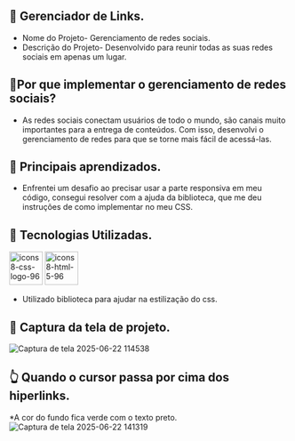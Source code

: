 ## 📌 Gerenciador de Links.
*  Nome do Projeto- Gerenciamento de redes sociais.
*  Descrição do Projeto- Desenvolvido para reunir todas as suas redes sociais em apenas um lugar.

## 📌Por que implementar o gerenciamento de redes sociais? 
* As redes sociais conectam usuários de todo o mundo, são canais muito importantes para a entrega de conteúdos. Com isso, desenvolvi o gerenciamento de redes para que se torne mais fácil de acessá-las.

## 📌 Principais aprendizados.
* Enfrentei um desafio ao precisar usar a parte responsiva em meu código, consegui resolver com a ajuda da biblioteca, que me deu instruções de como implementar no meu CSS. 

## 📌 Tecnologias Utilizadas.
<img width="60" height="60" alt="icons8-css-logo-96" src="https://github.com/user-attachments/assets/571aa044-bd81-440e-befb-0f1053780f60" />
<img width="60" height="60" alt="icons8-html-5-96" src="https://github.com/user-attachments/assets/97f4e09f-6ef9-43ea-8ef2-7afb4ad53d87" />

* Utilizado biblioteca para ajudar na estilização do css.

## 📌 Captura da tela de projeto.
![Captura de tela 2025-06-22 114538](https://github.com/user-attachments/assets/03956ee9-cd2b-4d34-b8d8-07672361731a)

## 👆 Quando o cursor passa por cima dos hiperlinks.
*A cor do fundo fica verde com o texto preto.
![Captura de tela 2025-06-22 141319](https://github.com/user-attachments/assets/584a1ec9-b7ec-4cb1-a00d-d8619a2228ac)
